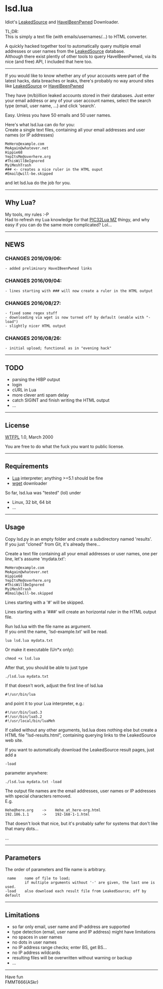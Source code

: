 lsd.lua
=======

Idiot's [LeakedSource][1] and [HaveIBeenPwned][5] Downloader.

TL;DR:  
This is simply a text file (with emails/usernames/...) to HTML converter.

A quickly hacked together tool to automatically query multiple
email addresses or user names from the [LeakedSource][1] database.  
Although there exist plently of other tools to query HaveIBeenPwned,
via its nice (and free) API, I included that here too.

---

If you would like to know whether any of your accounts were part of the latest
hacks, data breaches or leaks, there's probably no way around sites like [LeakedSource][1]
or [HaveIBeenPwned][5]


They have (m/b)illion leaked accounts stored in their databases.
Just enter your email address or any of your user account names, select the
search type (email, user name, ...) and click 'search'.

Easy. Unless you have 50 emails and 50 user names.

Here's what lsd.lua can do for you:  
Create a single text files, containing all your email addresses and user names
(or IP addresses)

    MeHero@example.com
    MeAgain@whatever.net
    Hippie68
    YepItsMe@overhere.org
    #ThisWillBeIgnored
    MyiMeshTrash
    ### <- creates a nice ruler in the HTML ouput
    #Email@will-be.skipped

and let lsd.lua do the job for you.  


---
## Why Lua?

My tools, my rules :-P  
Had to refresh my Lua knowledge for that [PIC32Lua MZ][6] thingy, and why easy if you can do the
same more complicated? Lol...


---
## NEWS

### CHANGES 2016/09/06:

    - added preliminary HaveIBeenPwned links


### CHANGES 2016/09/04:

    - lines starting with ### will now create a ruler in the HTML output

### CHANGES 2016/08/27:

    - fixed some regex stuff
    - downloading via wget is now turned off by default (enable with "-load")
    - slightly nicer HTML output

### CHANGES 2016/08/26:

    - initial upload; functional as in "evening hack"


---
## TODO

  - parsing the HIBP output
  - login
  - cURL in Lua
  - more clever anti spam delay
  - catch SIGINT and finish writing the HTML output
  - ...


---
## License

[WTFPL][4] 1.0, March 2000

You are free to do what the fuck you want to public license.


---
## Requirements

  - [Lua][2] interpreter; anything >=5.1 should be fine
  - [wget][3] downloader


So far, lsd.lua was "tested" (lol) under

  - Linux, 32 bit, 64 bit
  - ...

---
## Usage

  Copy lsd.py in an empty folder and create a subdirectory named 'results'.  
  If you just "cloned" from Git, it's already there...

  Create a text file containing all your email addresses or user names, one per line, let's
  assume 'mydata.txt':

    MeHero@example.com
    MeAgain@whatever.net
    Hippie68
    YepItsMe@overhere.org
    #ThisWillBeIgnored
    MyiMeshTrash
    #Email@will-be.skipped

  Lines starting with a '#' will be skipped.
  
  Lines starting with a '###' will create an horizontal ruler in the HTML output file.

  Run lsd.lua with the file name as argument.  
  If you omit the name, 'lsd-example.txt' will be read.  
  
    lua lsd.lua mydata.txt

  Or make it executable (Un*x only):

    chmod +x lsd.lua

  After that, you should be able to just type

    ./lsd.lua mydata.txt
  
  If that doesn't work, adjust the first line of lsd.lua

    #!/usr/bin/lua

  and point it to your Lua interpreter, e.g.:
  
    #!/usr/bin/lua5.3
    #!/usr/bin/lua5.2
    #!/usr/local/bin/luaMeh

  If called without any other arguments, lsd.lua does nothing else but create a HTML file "lsd-results.html",
  containing querying links to the LeakedSource web site.
  
  If you want to automatically download the LeakedSource result pages, just add a

    -load

  parameter anywhere:

    ./lsd.lua mydata.txt -load

  The output file names are the email addresses, user names or IP addresses with special characters removed.  
  E.g.

    Hehe@here.org    ->    Hehe_at_here-org.html
    192.186.1.1      ->    192-168-1-1.html

  That doesn't look that nice, but it's probably safer for systems that don't like that many dots...

  ...


---
## Parameters

  The order of parameters and file name is arbitrary.

     name    name of file to load;
             if multiple arguments without '-' are given, the last one is used.
    -load    also download each result file from LeakedSource; off by default


---
## Limitations

  - so far only email, user name and IP-address are supported
  - type detection (email, user name and IP address) might have limitations
  - no spaces in user names
  - no dots in user names
  - no IP address range checks; enter BS, get BS...
  - no IP address wildcards
  - resulting files will be overwritten without warning or backup
  - ...


---
Have fun  
FMMT666(ASkr)  



[1]: https://www.leakedsource.com
[2]: https://www.lua.org
[3]: https://www.gnu.org/software/wget
[4]: https://en.wikipedia.org/wiki/WTFPL
[5]: https://haveibeenpwned.com
[6]: https://github.com/FMMT666/PIC32LuaMZ
